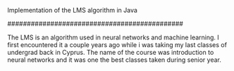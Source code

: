 Implementation of the LMS algorithm in Java

#############################################

The LMS is an algorithm used in neural networks and machine learning. I first encountered it a couple years ago while i was taking my last classes of undergrad back in Cyprus. The name of the course was introduction to neural networks and it was one the best classes taken during senior year.
